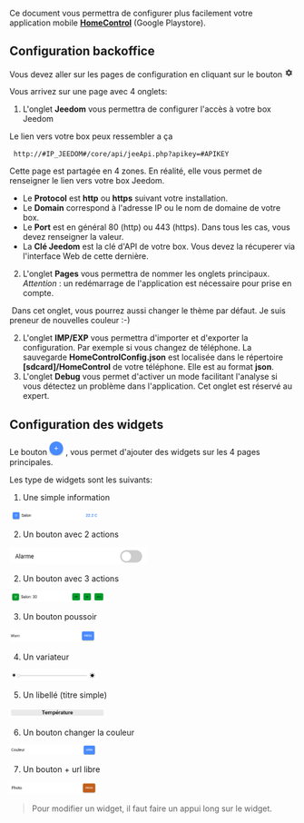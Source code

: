  Ce document vous permettra de configurer plus facilement votre application mobile **[HomeControl](https://play.google.com/store/apps/details?id=fr.touin.thierry.homecontrol&hl=fr)** (Google Playstore).

## Configuration backoffice
Vous devez aller sur les pages de configuration en cliquant sur le bouton <img src="./images/roueDents.png" style="zoom:20%;" />

Vous arrivez sur une page avec 4 onglets:

1. L'onglet **Jeedom** vous permettra de configurer l'accès à votre box Jeedom

Le lien vers votre box peux ressembler a ça
```
 http://#IP_JEEDOM#/core/api/jeeApi.php?apikey=#APIKEY
```
Cette page est partagée en 4 zones. En réalité, elle vous permet de renseigner le lien vers votre box Jeedom.
- Le **Protocol** est **http** ou **https** suivant votre installation.
- Le **Domain** correspond à l'adresse IP ou le nom de domaine de votre box.
- Le **Port** est en général 80 (http) ou 443 (https). Dans tous les cas, vous devez renseigner la valeur.
- La **Clé Jeedom** est la clé d'API de votre box. Vous devez la récuperer via l'interface Web de cette dernière. 


2. L'onglet **Pages** vous permettra de nommer les onglets principaux. 
*Attention* : un redémarrage de l'application est nécessaire pour prise en compte.

​     Dans cet onglet, vous pourrez aussi changer le thème par défaut. Je suis preneur de nouvelles couleur :-)


2. L'onglet **IMP/EXP** vous permettra d'importer et d'exporter la configuration. Par exemple si vous changez de téléphone. 
    La sauvegarde **HomeControlConfig.json** est localisée dans le répertoire **[sdcard]/HomeControl** de votre téléphone. Elle est au format **json**. 
3. L'onglet **Debug** vous permet d'activer un mode facilitant l'analyse si vous détectez un problème dans l'application. Cet onglet est réservé au expert.



## Configuration des widgets

Le bouton <img src="./images/plus.png" style="zoom:20%;" /> , vous permet d'ajouter des widgets sur les 4 pages principales.

Les type de widgets sont les suivants:

1. Une simple information

<img src="./images/widget_infosimple.png" style="zoom:20%;" />

2. Un bouton avec 2 actions

<img src="./images/widget_2actions.png" style="zoom:30%;" />

2. Un bouton avec 3 actions

<img src="./images/widget_3actions.png" style="zoom:20%;" />


3. Un bouton poussoir

<img src="./images/widget_poussoir.png" style="zoom:20%;" />


4. Un variateur

<img src="./images/widget_variateur.png" style="zoom:20%;" />


5. Un libellé (titre simple)

<img src="./images/widget_label.png" style="zoom:20%;" />


6. Un bouton changer la couleur

<img src="./images/widget_couleur.png" style="zoom:20%;" />


7. Un bouton + url libre

<img src="./images/widget_url_libre.png" style="zoom:20%;" />


> Pour modifier un widget, il faut faire un appui long sur le widget.

